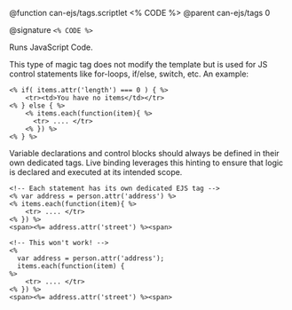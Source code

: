 @function can-ejs/tags.scriptlet <% CODE %>
@parent can-ejs/tags 0

@signature `<% CODE %>`

Runs JavaScript Code.

This type of magic tag does not modify the template but is used for JS control statements
like for-loops, if/else, switch, etc.  An example:

    <% if( items.attr('length') === 0 ) { %>
        <tr><td>You have no items</td></tr>
    <% } else { %>
        <% items.each(function(item){ %>
          <tr> .... </tr>
        <% }) %>
    <% } %>

Variable declarations and control blocks should always be defined in
their own dedicated tags. Live binding leverages this hinting to ensure that logic is declared and executed at its intended scope.

	<!-- Each statement has its own dedicated EJS tag -->
    <% var address = person.attr('address') %>
    <% items.each(function(item){ %>
        <tr> .... </tr>
    <% }) %>
    <span><%= address.attr('street') %><span>

    <!-- This won't work! -->
    <%
      var address = person.attr('address');
      items.each(function(item) {
    %>
        <tr> .... </tr>
    <% }) %>
    <span><%= address.attr('street') %><span>
